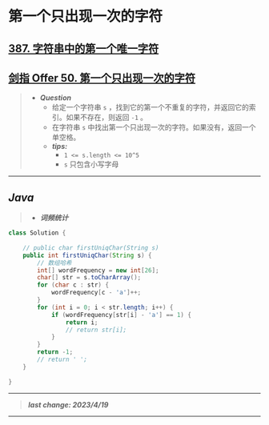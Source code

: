 # 第一个只出现一次的字符

## [387. 字符串中的第一个唯一字符](https://leetcode.cn/problems/first-unique-character-in-a-string/)

## [剑指 Offer 50. 第一个只出现一次的字符](https://leetcode.cn/problems/di-yi-ge-zhi-chu-xian-yi-ci-de-zi-fu-lcof/)

> - ***Question***
>   - 给定一个字符串 `s` ，找到它的第一个不重复的字符，并返回它的索引。如果不存在，则返回 `-1` 。
>   - 在字符串 `s` 中找出第一个只出现一次的字符。如果没有，返回一个单空格。
>   - ***tips:***
>     - `1 <= s.length <= 10^5`
>     - `s` 只包含小写字母

---

## *Java*

> - ***词频统计***

```java
class Solution {
    
    // public char firstUniqChar(String s)
    public int firstUniqChar(String s) {
        // 数组哈希
        int[] wordFrequency = new int[26];
        char[] str = s.toCharArray();
        for (char c : str) {
            wordFrequency[c - 'a']++;
        }
        for (int i = 0; i < str.length; i++) {
            if (wordFrequency[str[i] - 'a'] == 1) {
                return i;
                // return str[i];
            }
        }
        return -1;
        // return ' ';
    }
    
}
```

---

> ***last change: 2023/4/19***

---
